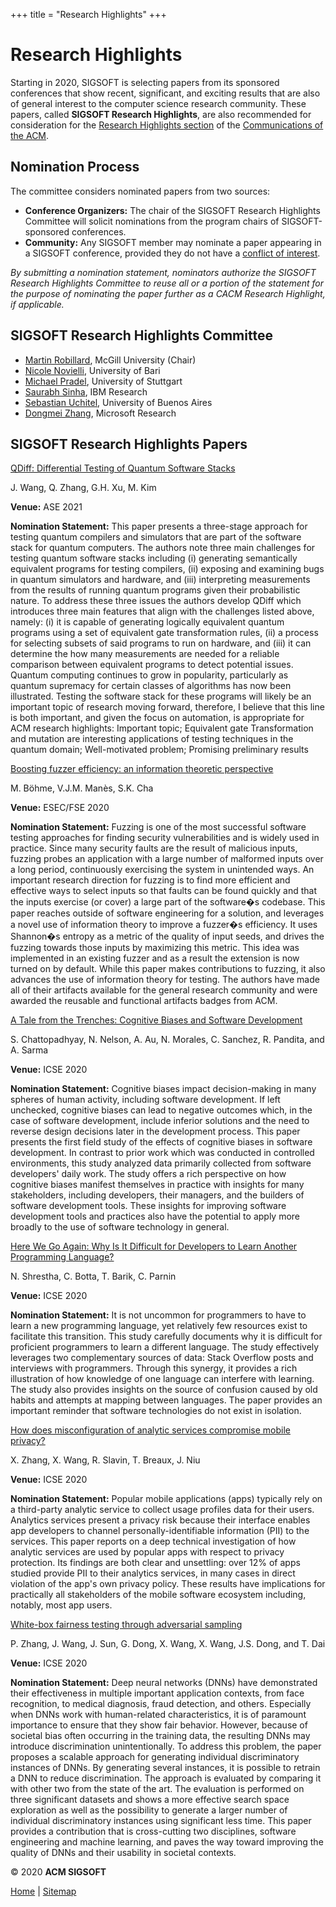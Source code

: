+++
title = "Research Highlights"
+++

Research Highlights
===================

Starting in 2020, SIGSOFT is selecting papers from its sponsored conferences that show recent, significant, and exciting results that are also of general interest to the computer science research community. These papers, called **SIGSOFT Research Highlights**, are also recommended for consideration for the [Research Highlights section](https://cacm.acm.org/section/research-highlights/) of the [Communications of the ACM](https://cacm.acm.org).

Nomination Process
------------------

The committee considers nominated papers from two sources:

*   **Conference Organizers:** The chair of the SIGSOFT Research Highlights Committee will solicit nominations from the program chairs of SIGSOFT-sponsored conferences.
*   **Community:** Any SIGSOFT member may nominate a paper appearing in a SIGSOFT conference, provided they do not have a [conflict of interest](https://www.acm.org/publications/policies/conflict-of-interest).

[//]: # (To nominate a paper, please fill in [the nomination form]&#40;https://forms.office.com/Pages/ResponsePage.aspx?id=cZYxzedSaEqvqfz4-J8J6rl3q4pHT1JHiS3Dx-uvXptURFo3WDRGTFUxNFFHREVSUEE2NTcwWUdDRy4u&#41;.)

_By submitting a nomination statement, nominators authorize the SIGSOFT Research Highlights Committee to reuse all or a portion of the statement for the purpose of nominating the paper further as a CACM Research Highlight, if applicable._

SIGSOFT Research Highlights Committee
-------------------------------------

*   [Martin Robillard](https://www.cs.mcgill.ca/~martin/), McGill University (Chair)
*   [Nicole Novielli](http://collab.di.uniba.it/nicole/), University of Bari
*   [Michael Pradel](https://software-lab.org/people/Michael_Pradel.html), University of Stuttgart
*   [Saurabh Sinha](https://researcher.watson.ibm.com/researcher/view.php?person=us-sinhas), IBM Research
*   [Sebastian Uchitel](https://lafhis.dc.uba.ar/~suchitel), University of Buenos Aires
*   [Dongmei Zhang](https://www.microsoft.com/en-us/research/people/dongmeiz/), Microsoft Research

SIGSOFT Research Highlights Papers
----------------------------------

[QDiff: Differential Testing of Quantum Software Stacks](https://ieeexplore.ieee.org/document/9678792)

J. Wang, Q. Zhang, G.H. Xu, M. Kim

**Venue:** ASE 2021

**Nomination Statement:** This paper presents a three-stage approach for testing quantum compilers and simulators that are part of the software stack for quantum computers. The authors note three main challenges for testing quantum software stacks including (i) generating semantically equivalent programs for testing compilers, (ii) exposing and examining bugs in quantum simulators and hardware, and (iii) interpreting measurements from the results of running quantum programs given their probabilistic nature. To address these three issues the authors develop QDiff which introduces three main features that align with the challenges listed above, namely: (i) it is capable of generating logically equivalent quantum programs using a set of equivalent gate transformation rules, (ii) a process for selecting subsets of said programs to run on hardware, and (iii) it can determine the how many measurements are needed for a reliable comparison between equivalent programs to detect potential issues. Quantum computing continues to grow in popularity, particularly as quantum supremacy for certain classes of algorithms has now been illustrated. Testing the software stack for these programs will likely be an important topic of research moving forward, therefore, I believe that this line is both important, and given the focus on automation, is appropriate for ACM research highlights: Important topic; Equivalent gate Transformation and mutation are interesting applications of testing techniques in the quantum domain; Well-motivated problem; Promising preliminary results

[Boosting fuzzer efficiency: an information theoretic perspective](https://dl.acm.org/doi/10.1145/3368089.3409748)

M. Böhme, V.J.M. Manès, S.K. Cha

**Venue:** ESEC/FSE 2020

**Nomination Statement:** Fuzzing is one of the most successful software testing approaches for finding security vulnerabilities and is widely used in practice. Since many security faults are the result of malicious inputs, fuzzing probes an application with a large number of malformed inputs over a long period, continuously exercising the system in unintended ways. An important research direction for fuzzing is to find more efficient and effective ways to select inputs so that faults can be found quickly and that the inputs exercise (or cover) a large part of the software�s codebase. This paper reaches outside of software engineering for a solution, and leverages a novel use of information theory to improve a fuzzer�s efficiency. It uses Shannon�s entropy as a metric of the quality of input seeds, and drives the fuzzing towards those inputs by maximizing this metric. This idea was implemented in an existing fuzzer and as a result the extension is now turned on by default. While this paper makes contributions to fuzzing, it also advances the use of information theory for testing. The authors have made all of their artifacts available for the general research community and were awarded the reusable and functional artifacts badges from ACM.

[A Tale from the Trenches: Cognitive Biases and Software Development](https://dl.acm.org/doi/10.1145/3377811.3380330)

S. Chattopadhyay, N. Nelson, A. Au, N. Morales, C. Sanchez, R. Pandita, and A. Sarma

**Venue:** ICSE 2020

**Nomination Statement:** Cognitive biases impact decision-making in many spheres of human activity, including software development. If left unchecked, cognitive biases can lead to negative outcomes which, in the case of software development, include inferior solutions and the need to reverse design decisions later in the development process. This paper presents the first field study of the effects of cognitive biases in software development. In contrast to prior work which was conducted in controlled environments, this study analyzed data primarily collected from software developers' daily work. The study offers a rich perspective on how cognitive biases manifest themselves in practice with insights for many stakeholders, including developers, their managers, and the builders of software development tools. These insights for improving software development tools and practices also have the potential to apply more broadly to the use of software technology in general.

[Here We Go Again: Why Is It Difficult for Developers to Learn Another Programming Language?](https://doi.org/10.1145/3377811.3380352)

N. Shrestha, C. Botta, T. Barik, C. Parnin

**Venue:** ICSE 2020

**Nomination Statement:** It is not uncommon for programmers to have to learn a new programming language, yet relatively few resources exist to facilitate this transition. This study carefully documents why it is difficult for proficient programmers to learn a different language. The study effectively leverages two complementary sources of data: Stack Overflow posts and interviews with programmers. Through this synergy, it provides a rich illustration of how knowledge of one language can interfere with learning. The study also provides insights on the source of confusion caused by old habits and attempts at mapping between languages. The paper provides an important reminder that software technologies do not exist in isolation.

[How does misconfiguration of analytic services compromise mobile privacy?](https://doi.org/10.1145/3377811.3380401)

X. Zhang, X. Wang, R. Slavin, T. Breaux, J. Niu

**Venue:** ICSE 2020

**Nomination Statement:** Popular mobile applications (apps) typically rely on a third-party analytic service to collect usage profiles data for their users. Analytics services present a privacy risk because their interface enables app developers to channel personally-identifiable information (PII) to the services. This paper reports on a deep technical investigation of how analytic services are used by popular apps with respect to privacy protection. Its findings are both clear and unsettling: over 12% of apps studied provide PII to their analytics services, in many cases in direct violation of the app's own privacy policy. These results have implications for practically all stakeholders of the mobile software ecosystem including, notably, most app users.

[White-box fairness testing through adversarial sampling](https://doi.org/10.1145/3377811.3380331)

P. Zhang, J. Wang, J. Sun, G. Dong, X. Wang, X. Wang, J.S. Dong, and T. Dai

**Venue:** ICSE 2020

**Nomination Statement:** Deep neural networks (DNNs) have demonstrated their effectiveness in multiple important application contexts, from face recognition, to medical diagnosis, fraud detection, and others. Especially when DNNs work with human-related characteristics, it is of paramount importance to ensure that they show fair behavior. However, because of societal bias often occurring in the training data, the resulting DNNs may introduce discrimination unintentionally. To address this problem, the paper proposes a scalable approach for generating individual discriminatory instances of DNNs. By generating several instances, it is possible to retrain a DNN to reduce discrimination. The approach is evaluated by comparing it with other two from the state of the art. The evaluation is performed on three significant datasets and shows a more effective search space exploration as well as the possibility to generate a larger number of individual discriminatory instances using significant less time. This paper provides a contribution that is cross-cutting two disciplines, software engineering and machine learning, and paves the way toward improving the quality of DNNs and their usability in societal contexts.

© 2020 **ACM SIGSOFT**

[Home](index.html) | [Sitemap](/sitemap.html)